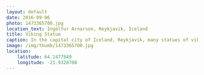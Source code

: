 ```yaml
---
layout: default
date: 2016-09-06
photo: 1473365700.jpg
location_text: Ingólfur Arnarson, Reykjavik, Iceland
title: Viking Statue
caption: In the capital city of Iceland, Reykjavik, many statues of vikings stand around. This one faces the ocean at the top of a hill.
image: /img/thumb/1473365700.jpg
location:
    latitude: 64.1477849
    longitude: -21.9328708
---
```

